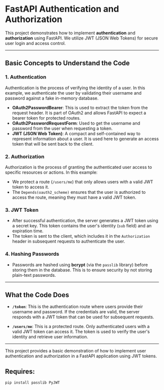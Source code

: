 # FastAPI Authentication and Authorization

This project demonstrates how to implement **authentication** and **authorization** using FastAPI. We utilize JWT (JSON Web Tokens) for secure user login and access control.

---

## **Basic Concepts to Understand the Code**

### **1. Authentication**
Authentication is the process of verifying the identity of a user. In this example, we authenticate the user by validating their username and password against a fake in-memory database.

- **OAuth2PasswordBearer**: This is used to extract the token from the request header. It is part of OAuth2 and allows FastAPI to expect a bearer token for protected routes.
- **OAuth2PasswordRequestForm**: Used to get the username and password from the user when requesting a token.
- **JWT (JSON Web Token)**: A compact and self-contained way to represent information about a user. It is used here to generate an access token that will be sent back to the client.

### **2. Authorization**
Authorization is the process of granting the authenticated user access to specific resources or actions. In this example:
- We protect a route (`/users/me`) that only allows users with a valid JWT token to access it.
- The `Depends(oauth2_scheme)` ensures that the user is authorized to access the route, meaning they must have a valid JWT token.

### **3. JWT Token**
- After successful authentication, the server generates a JWT token using a secret key. This token contains the user's identity (`sub` field) and an expiration time.
- The token is sent to the client, which includes it in the `Authorization` header in subsequent requests to authenticate the user.

### **4. Hashing Passwords**
- Passwords are hashed using **bcrypt** (via the `passlib` library) before storing them in the database. This is to ensure security by not storing plain-text passwords.

---

## **What the Code Does**

- **`/token`**: This is the authentication route where users provide their username and password. If the credentials are valid, the server responds with a JWT token that can be used for subsequent requests.
  
- **`/users/me`**: This is a protected route. Only authenticated users with a valid JWT token can access it. The token is used to verify the user's identity and retrieve user information.

---

This project provides a basic demonstration of how to implement user authentication and authorization in a FastAPI application using JWT tokens.


## Requires:

```pip install passlib PyJWT```